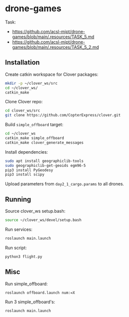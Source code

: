# drone-games

Task:

* https://github.com/acsl-mipt/drone-games/blob/main/.resources/TASK_5.md
* https://github.com/acsl-mipt/drone-games/blob/main/.resources/TASK_5_2.md

## Installation

Create catkin workspace for Clover packages:

```bash
mkdir -p ~/clover_ws/src
cd ~/clover_ws/
catkin_make
```

Clone Clover repo:

```bash
cd clover_ws/src
git clone https://github.com/CopterExpress/clover.git
```

Build `simple_offboard` target:

```bash
cd ~/clover_ws
catkin_make simple_offboard
catkin_make clover_generate_messages
```

Install dependencies:

```bash
sudo apt install geographiclib-tools
sudo geographiclib-get-geoids egm96-5
pip3 install PyGeodesy
pip3 install scipy
```

Upload parameters from `day2_1_cargo.params` to all drones.

## Running

Source clover_ws setup.bash:

```bash
source ~/clover_ws/devel/setup.bash
```

Run services:

```bash
roslaunch main.launch
```

Run script:

```bash
python3 flight.py
```

## Misc

Run simple_offboard:

```bash
roslaunch offboard.launch num:=X
```

Run 3 simple_offboard's:

```bash
roslaunch main.launch
```
